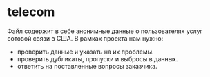 # telecom
Файл содержит в себе анонимные данные о пользователях услуг сотовой связи в США. 
В рамках проекта нам нужно:
- проверить данные и указать на их проблемы.
- проверить дубликаты, пропуски и выбросы в данных.
- ответить на поставленные вопросы заказчика.
